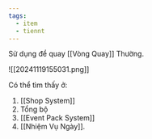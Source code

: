 ```yaml
---
tags:
  - item
  - tiennt
---
```

Sử dụng để quay [[Vòng Quay]] Thường.

![[20241119155031.png]]

Có thể tìm thấy ở: 
1. [[Shop System]]
2. Tổng bộ
3. [[Event Pack System]]
4. [[Nhiệm Vụ Ngày]].